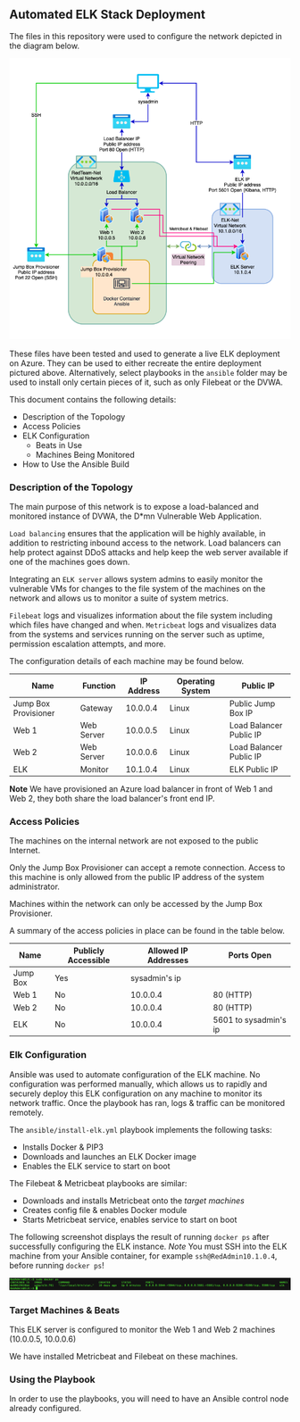 ## Automated ELK Stack Deployment

The files in this repository were used to configure the network depicted in the diagram below.

![Network Diagram](images/Network_Diagram.png)

These files have been tested and used to generate a live ELK deployment on Azure. They can be used to either recreate the entire deployment pictured above. Alternatively, select playbooks in the `ansible` folder may be used to install only certain pieces of it, such as only Filebeat or the DVWA.

This document contains the following details:
- Description of the Topology
- Access Policies
- ELK Configuration
  - Beats in Use
  - Machines Being Monitored
- How to Use the Ansible Build


### Description of the Topology

The main purpose of this network is to expose a load-balanced and monitored instance of DVWA, the D*mn Vulnerable Web Application.

`Load balancing` ensures that the application will be highly available, in addition to restricting inbound access to the network.
Load balancers can help protect against DDoS attacks and help keep the web server available if one of the machines goes down.

Integrating an `ELK server` allows system admins to easily monitor the vulnerable VMs for changes to the file system of the machines on the network and allows us to monitor a suite of system metrics. 

`Filebeat` logs and visualizes information about the file system including which files have changed and when. 
`Metricbeat` logs and visualizes data from the systems and services running on the server such as uptime, permission escalation attempts, and more.

The configuration details of each machine may be found below.

| Name                 | Function   | IP Address | Operating System | Public IP               |
|----------------------|------------|------------|------------------|-------------------------|
| Jump Box Provisioner | Gateway    | 10.0.0.4   | Linux            | Public Jump Box IP      |
| Web 1                | Web Server | 10.0.0.5   | Linux            | Load Balancer Public IP |
| Web 2                | Web Server | 10.0.0.6   | Linux            | Load Balancer Public IP |
| ELK                  | Monitor    | 10.1.0.4   | Linux            | ELK Public IP           |

**Note** We have provisioned an Azure load balancer in front of Web 1 and Web 2, they both share the load balancer's front end IP.

### Access Policies

The machines on the internal network are not exposed to the public Internet. 

Only the Jump Box Provisioner can accept a remote connection. Access to this machine is only allowed from the public IP address of the system administrator.

Machines within the network can only be accessed by the Jump Box Provisioner.

A summary of the access policies in place can be found in the table below.

| Name     | Publicly Accessible | Allowed IP Addresses | Ports Open            |
|----------|---------------------|----------------------|-----------------------|
| Jump Box | Yes                 | sysadmin's ip        |                       |
| Web 1    | No                  | 10.0.0.4             | 80 (HTTP)             |
| Web 2    | No                  | 10.0.0.4             | 80 (HTTP)             |
| ELK      | No                  | 10.0.0.4             | 5601 to sysadmin's ip |

### Elk Configuration

Ansible was used to automate configuration of the ELK machine. No configuration was performed manually, which allows us to rapidly and securely deploy this ELK configuration on any machine to monitor its network traffic. Once the playbook has ran, logs & traffic can be monitored remotely. 

The `ansible/install-elk.yml` playbook implements the following tasks:

- Installs Docker & PIP3
- Downloads and launches an ELK Docker image
- Enables the ELK service to start on boot

The Filebeat & Metricbeat playbooks are similar:

- Downloads and installs Metricbeat onto the _target machines_
- Creates config file & enables Docker module
- Starts Metricbeat service, enables service to start on boot

The following screenshot displays the result of running `docker ps` after successfully configuring the ELK instance. *Note* You must SSH into the ELK machine from your Ansible container, for example `ssh@RedAdmin10.1.0.4`, before running `docker ps`!

![Docker Output](images/docker_ps_ELK.png)

### Target Machines & Beats
This ELK server is configured to monitor the Web 1 and Web 2 machines (10.0.0.5, 10.0.0.6)

We have installed Metricbeat and Filebeat on these machines.

### Using the Playbook
In order to use the playbooks, you will need to have an Ansible control node already configured.
